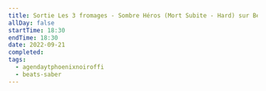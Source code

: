 ```yaml
---
title: Sortie Les 3 fromages - Sombre Héros (Mort Subite - Hard) sur Beat Saber
allDay: false
startTime: 18:30
endTime: 18:30
date: 2022-09-21
completed: 
tags:
  - agendaytphoenixnoiroffi
  - beats-saber
---
```

